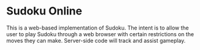 # Sudoku Online

This is a web-based implementation of Sudoku.  The intent is to allow the user to play Sudoku through a web browser with certain restrictions on the moves they can make.  Server-side code will track and assist gameplay.